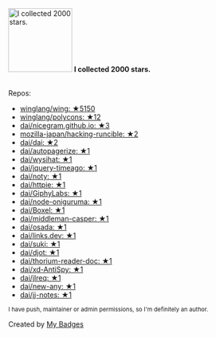 <img src="https://my-badges.github.io/my-badges/stars-2000.png" alt="I collected 2000 stars." title="I collected 2000 stars." width="128">
<strong>I collected 2000 stars.</strong>
<br><br>

Repos:

* <a href="https://github.com/winglang/wing">winglang/wing: ★5150</a>
* <a href="https://github.com/winglang/polycons">winglang/polycons: ★12</a>
* <a href="https://github.com/dai/nicegram.github.io">dai/nicegram.github.io: ★3</a>
* <a href="https://github.com/mozilla-japan/hacking-runcible">mozilla-japan/hacking-runcible: ★2</a>
* <a href="https://github.com/dai/dai">dai/dai: ★2</a>
* <a href="https://github.com/dai/autopagerize">dai/autopagerize: ★1</a>
* <a href="https://github.com/dai/wysihat">dai/wysihat: ★1</a>
* <a href="https://github.com/dai/jquery-timeago">dai/jquery-timeago: ★1</a>
* <a href="https://github.com/dai/noty">dai/noty: ★1</a>
* <a href="https://github.com/dai/httpie">dai/httpie: ★1</a>
* <a href="https://github.com/dai/GiphyLabs">dai/GiphyLabs: ★1</a>
* <a href="https://github.com/dai/node-oniguruma">dai/node-oniguruma: ★1</a>
* <a href="https://github.com/dai/Boxel">dai/Boxel: ★1</a>
* <a href="https://github.com/dai/middleman-casper">dai/middleman-casper: ★1</a>
* <a href="https://github.com/dai/osada">dai/osada: ★1</a>
* <a href="https://github.com/dai/links.dev">dai/links.dev: ★1</a>
* <a href="https://github.com/dai/suki">dai/suki: ★1</a>
* <a href="https://github.com/dai/djot">dai/djot: ★1</a>
* <a href="https://github.com/dai/thorium-reader-doc">dai/thorium-reader-doc: ★1</a>
* <a href="https://github.com/dai/xd-AntiSpy">dai/xd-AntiSpy: ★1</a>
* <a href="https://github.com/dai/jlreq">dai/jlreq: ★1</a>
* <a href="https://github.com/dai/new-any">dai/new-any: ★1</a>
* <a href="https://github.com/dai/jj-notes">dai/jj-notes: ★1</a>

<sup>I have push, maintainer or admin permissions, so I'm definitely an author.<sup>



Created by <a href="https://github.com/my-badges/my-badges">My Badges</a>